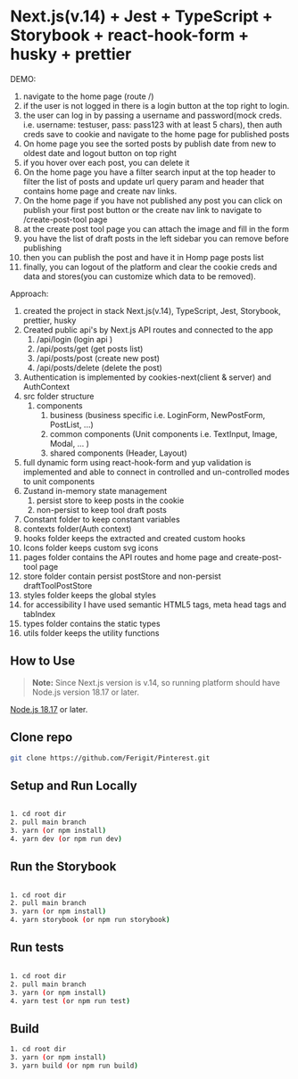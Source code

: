 # Next.js(v.14) + Jest + TypeScript + Storybook + react-hook-form + husky + prettier

DEMO:
1. navigate to the home page (route /)
2. if the user is not logged in there is a login button at the top right to login.
3. the user can log in by passing a username and password(mock creds. i.e. username: testuser, pass: pass123 with at least 5 chars), then auth creds save to cookie and navigate to the home page for published posts
4. On home page you see the sorted posts by publish date from new to oldest date and logout button on top right
5. if you hover over each post, you can delete it
6. On the home page you have a filter search input at the top header to filter the list of posts and update url query param and header that contains home page and create nav links.
7. On the home page if you have not published any post you can click on publish your first post button or the create nav link to navigate to /create-post-tool page
8. at the create post tool page you can attach the image and fill in the form
9. you have the list of draft posts in the left sidebar you can remove before publishing
10. then you can publish the post and have it in Homp page posts list
11. finally, you can logout of the platform and clear the cookie creds and data and stores(you can customize which data to be removed).


Approach:
1. created the project in stack Next.js(v.14), TypeScript, Jest, Storybook, prettier, husky
2. Created public api's by Next.js API routes and connected to the app
    1. /api/login (login api )
    2. /api/posts/get (get posts list)
    3. /api/posts/post (create new post)
    4. /api/posts/delete (delete the post)
3. Authentication is implemented by cookies-next(client & server) and AuthContext 
4. src folder structure
    1. components 
        1. business (business specific i.e. LoginForm, NewPostForm, PostList, ...)
        2. common components (Unit components i.e. TextInput, Image, Modal, ... )
        3. shared components (Header, Layout)
5. full dynamic form using react-hook-form and yup validation is implemented and able to connect in controlled and un-controlled modes to unit components
6. Zustand in-memory state management
    1. persist store to keep posts in the cookie  
    2. non-persist to keep tool draft posts
7. Constant folder to keep constant variables
8. contexts folder(Auth context)
9. hooks folder keeps the extracted and created custom hooks
10. Icons folder keeps custom svg icons
11. pages folder contains the API routes and home page and create-post-tool page 
12. store folder contain persist postStore and non-persist draftToolPostStore
13. styles folder keeps the global styles
14. for accessibility I have used semantic HTML5 tags, meta head tags and tabIndex
15. types folder contains the static types 
16. utils folder keeps the utility functions


## How to Use
> **Note:** Since Next.js version is v.14, so running platform should have Node.js version 18.17 or later.

[Node.js 18.17](https://nodejs.org/en) or later.


## Clone repo
```bash
git clone https://github.com/Ferigit/Pinterest.git
```

## Setup and Run Locally
```bash

1. cd root dir
2. pull main branch
3. yarn (or npm install)
4. yarn dev (or npm run dev)

```
## Run the Storybook
```bash

1. cd root dir
2. pull main branch
3. yarn (or npm install)
4. yarn storybook (or npm run storybook)

```
## Run tests
```bash

1. cd root dir
2. pull main branch
3. yarn (or npm install)
4. yarn test (or npm run test)

```
## Build

```bash
1. cd root dir
3. yarn (or npm install)
3. yarn build (or npm run build)
```


